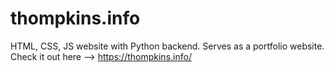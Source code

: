# thompkins.info
HTML, CSS, JS website with Python backend. Serves as a portfolio website. Check it out here --> https://thompkins.info/
